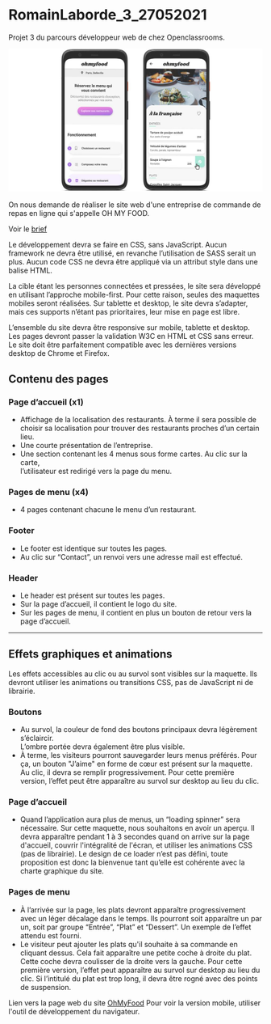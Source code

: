 # RomainLaborde_3_27052021

Projet 3 du parcours développeur web de chez Openclassrooms.

![](img/ohmyfood-img.jpg)

On nous demande de réaliser le site web d'une entreprise de commande de repas en ligne qui s'appelle OH MY FOOD.

Voir le [brief](https://s3.eu-west-1.amazonaws.com/course.oc-static.com/projects/Front-End+V2/P3+CSS+animations/DW+P3+-+Brief+creatif+-+Ohmyfood!.pdf)

Le développement devra se faire en CSS, sans JavaScript. 
Aucun framework ne devra être utilisé, en revanche l’utilisation de SASS serait un plus. 
Aucun code CSS ne devra être appliqué via un attribut style dans une balise HTML.

La cible étant les personnes connectées et pressées, le site sera développé en utilisant
l’approche mobile-first. Pour cette raison, seules des maquettes mobiles seront réalisées.
Sur tablette et desktop, le site devra s’adapter, mais ces supports n’étant pas prioritaires,
leur mise en page est libre.

L’ensemble du site devra être responsive sur mobile, tablette et desktop. 
Les pages devront passer la validation W3C en HTML et CSS sans erreur. 
Le site doit être parfaitement compatible avec les dernières versions desktop de 
Chrome et Firefox.


## Contenu des pages
 
### Page d’accueil (x1) 
* Affichage de la localisation des restaurants. À terme il sera possible de choisir sa 
localisation pour trouver des restaurants proches d’un certain lieu.  
* Une courte présentation de l’entreprise.  
* Une section contenant les 4 menus sous forme cartes. Au clic sur la carte,  
l’utilisateur est redirigé vers la page du menu.  
 
### Pages de menu (x4)
* 4 pages contenant chacune le menu d’un restaurant.
 
 
### Footer
* Le footer est identique sur toutes les pages.  
* Au clic sur “Contact”, un renvoi vers une adresse mail est effectué.  
 
### Header
* Le header est présent sur toutes les pages.  
* Sur la page d’accueil, il contient le logo du site.  
* Sur les pages de menu, il contient en plus un bouton de retour vers la page d’accueil. 

--------------------
 
## Effets graphiques et animations
Les effets accessibles au clic ou au survol sont visibles sur la maquette. Ils devront utiliser
les animations ou transitions CSS, pas de JavaScript ni de librairie.  

### Boutons
* Au survol, la couleur de fond des boutons principaux devra légèrement s’éclaircir.  
L’ombre portée devra également être plus visible.  
* À terme, les visiteurs pourront sauvegarder leurs menus préférés. Pour ça, un
bouton "J’aime" en forme de cœur est présent sur la maquette. Au clic, il devra se
remplir progressivement. Pour cette première version, l’effet peut être apparaître au
survol sur desktop au lieu du clic.  
  
### Page d’accueil
* Quand l’application aura plus de menus, un “loading spinner” sera nécessaire. Sur
cette maquette, nous souhaitons en avoir un aperçu. Il devra apparaître pendant 1 à
3 secondes quand on arrive sur la page d'accueil, couvrir l'intégralité de l'écran, et
utiliser les animations CSS (pas de librairie). Le design de ce loader n’est pas défini,
toute proposition est donc la bienvenue tant qu’elle est cohérente avec la charte
graphique du site.  

### Pages de menu
* À l’arrivée sur la page, les plats devront apparaître progressivement avec un léger
décalage dans le temps. Ils pourront soit apparaître un par un, soit par groupe
“Entrée”, “Plat” et “Dessert”. Un exemple de l’effet attendu est fourni.  
* Le visiteur peut ajouter les plats qu'il souhaite à sa commande en cliquant dessus.
Cela fait apparaître une petite coche à droite du plat. Cette coche devra coulisser de
la droite vers la gauche. Pour cette première version, l’effet peut apparaître au survol
sur desktop au lieu du clic. Si l’intitulé du plat est trop long, il devra être rogné avec
des points de suspension.  


Lien vers la page web du site [OhMyFood](https://romlabo.github.io/RomainLaborde_3_27052021/)
Pour voir la version mobile, utiliser l'outil de développement du navigateur.
